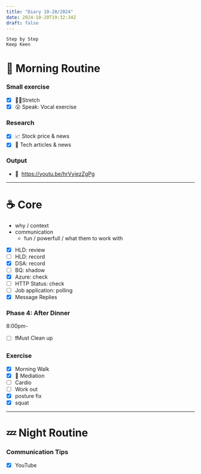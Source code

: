 ```yaml
---
title: "Diary 10-20/2024"  
date: 2024-10-20T19:32:34Z
draft: false
---
```


```tsx
Step by Step
Keep Keen
```

# 🍳 Morning Routine

### Small exercise

- [x]  🧎‍♀️Stretch
- [x]  😮 Speak: Vocal exercise

### Research

- [x]  📈 Stock price & news
- [x]  👾 Tech articles & news

### Output

- 🎥  https://youtu.be/hrVyiezZgPg

---

# ☕ Core

- why / context
- communication
    - fun / powerfull / what them to work with
- [x]  HLD: review
- [ ]  HLD: record
- [x]  DSA: record
- [ ]  BQ: shadow
- [x]  Azure: check
- [ ]  HTTP Status: check
- [ ]  Job application: polling
- [x]  Message Replies

### Phase 4: After Dinner

8:00pm-

- [ ]  ❗Must Clean up

### Exercise

- [x]  Morning Walk
- [x]  🧘 Mediation
- [ ]  Cardio
- [ ]  Work out
- [x]  posture fix
- [x]  squat

---

# 💤 Night Routine

### Communication Tips

- [x]  YouTube